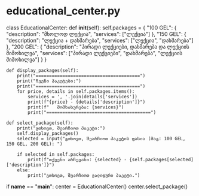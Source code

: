 # educational_center.py
class EducationalCenter:
    def __init__(self):
        self.packages = {
            "100 GEL": {
                "description": "მხოლოდ ლექცია",
                "services": ["ლექცია"]
            },
            "150 GEL": {
                "description": "ლექცია + დახმარება",
                "services": ["ლექცია", "დახმარება"]
            },
            "200 GEL": {
                "description": "პირადი ლექციები, დახმარება და ლექციის მიმოხილვა",
                "services": ["პირადი ლექციები", "დახმარება", "ლექციის მიმოხილვა"]
            }
        }

    def display_packages(self):
        print("=======================================")
        print("ჩვენი პაკეტები:")
        print("=======================================")
        for price, details in self.packages.items():
            services = ', '.join(details['services'])
            print(f"{price} - {details['description']}")
            print(f"   მომსახურება: {services}")
            print("=======================================")

    def select_package(self):
        print("გთხოვთ, შეარჩიოთ პაკეტი:")
        self.display_packages()
        selected = input("გთხოვთ, შეარჩიოთ პაკეტის ფასია (მაგ: 100 GEL, 150 GEL, 200 GEL): ")
        
        if selected in self.packages:
            print(f"თქვენი არჩევანი: {selected} - {self.packages[selected]['description']}")
        else:
            print("გთხოვთ, შეარჩიოთ ვალიდური პაკეტი.")

if __name__ == "__main__":
    center = EducationalCenter()
    center.select_package()
